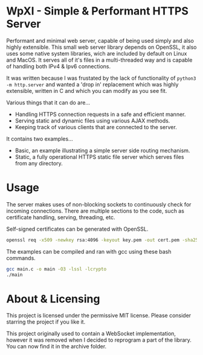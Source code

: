 # WpXI - Simple & Performant HTTPS Server
Performant and minimal web server, capable of being used simply and also highly extensible. This small web server library depends on OpenSSL, it also uses some native system libraries, wich are included by default on Linux and MacOS. 
It serves all of it's files in a multi-threaded way and is capable of handling both IPv4 & Ipv6 connections. 

It was written because I was frustated by the lack of functionality of `python3 -m http.server` and wanted a 'drop in' replacement which was highly extensible, written in C and which you can modify as you see fit.

Various things that it can do are...
* Handling HTTPS connection requests in a safe and efficient manner.
* Serving static and dynamic files using various AJAX methods.
* Keeping track of various clients that are connected to the server.

It contains two examples...
* Basic, an example illustrating a simple server side routing mechanism.
* Static, a fully operational HTTPS static file server which serves files from any directory.

# Usage
The server makes uses of non-blocking sockets to continuously check for incoming connections. 
There are multiple sections to the code, such as certificate handling, serving, threading, etc.

Self-signed certificates can be generated with OpenSSL.
```bash
openssl req -x509 -newkey rsa:4096 -keyout key.pem -out cert.pem -sha256 -days 3560 -nodes -subj '/CN=127.0.0.1'
```

The examples can be compiled and ran with gcc using these bash commands.
```bash
gcc main.c -o main -O3 -lssl -lcrypto
./main
```

# About & Licensing
This project is licensed under the permissive MIT license. Please consider starring the project if you like it.

This project originally used to contain a WebSocket implementation, however it was removed when I decided to reprogram a part of the library. You can now find it in the archive folder.
